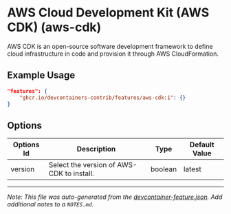 
# AWS Cloud Development Kit (AWS CDK) (aws-cdk)

AWS CDK is an open-source software development framework to define cloud infrastructure in code and provision it through AWS CloudFormation.

## Example Usage

```json
"features": {
    "ghcr.io/devcontainers-contrib/features/aws-cdk:1": {}
}
```

## Options

| Options Id | Description | Type | Default Value |
|-----|-----|-----|-----|
| version | Select the version of AWS-CDK to install. | boolean | latest |



---

_Note: This file was auto-generated from the [devcontainer-feature.json](https://github.com/devcontainers-contrib/features/blob/main/src/aws-cdk/devcontainer-feature.json).  Add additional notes to a `NOTES.md`._
